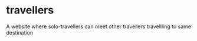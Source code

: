 # travellers
A website where solo-travellers can meet other travellers travellling to same destination 

